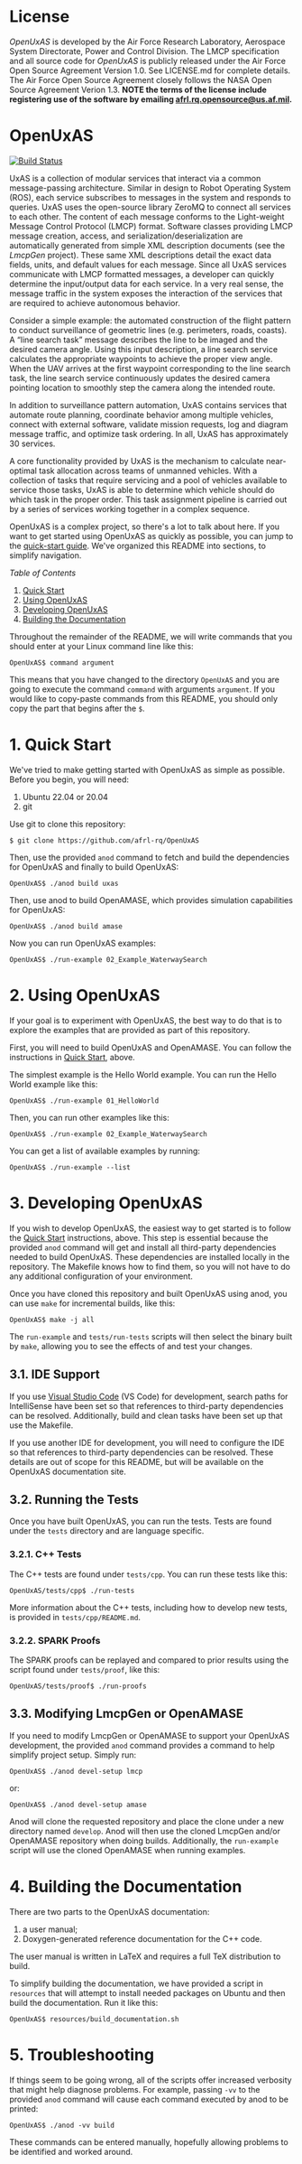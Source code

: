 # License

*OpenUxAS* is developed by the Air Force Research Laboratory, Aerospace System Directorate, Power and Control Division.
The LMCP specification and all source code for *OpenUxAS* is publicly released under the Air Force Open Source Agreement Version 1.0. See LICENSE.md for complete details.
The Air Force Open Source Agreement closely follows the NASA Open Source Agreement Verion 1.3.
**NOTE the terms of the license include registering use of the software by emailing <a href="mailto:afrl.rq.opensource@us.af.mil?subject=OpenUxAS Registration&body=Please register me for use of OpenUxAS. Name: ____________">afrl.rq.opensource@us.af.mil</a>.**

OpenUxAS
========

[![Build Status](https://github.com/afrl-rq/OpenUxAS/workflows/Build/badge.svg)](https://github.com/afrl-rq/OpenUxAS/actions)

UxAS is a collection of modular services that interact via a common message-passing architecture.
Similar in design to Robot Operating System (ROS), each service subscribes to messages in the system and responds to queries.
UxAS uses the open-source library ZeroMQ to connect all services to each other.
The content of each message conforms to the Light-weight Message Control Protocol (LMCP) format.
Software classes providing LMCP message creation, access, and serialization/deserialization are automatically generated from simple XML description documents (see the *LmcpGen* project).
These same XML descriptions detail the exact data fields, units, and default values for each message.
Since all UxAS services communicate with LMCP formatted messages, a developer can quickly determine the input/output data for each service. In a very real sense, the message traffic in the system exposes the interaction of the services that are required to achieve autonomous behavior.

Consider a simple example: the automated construction of the flight pattern to conduct surveillance of geometric lines (e.g. perimeters, roads, coasts).
A “line search task” message describes the line to be imaged and the desired camera angle.
Using this input description, a line search service calculates the appropriate waypoints to achieve the proper view angle.
When the UAV arrives at the first waypoint corresponding to the line search task, the line search service continuously updates the desired camera pointing location to smoothly step the camera along the intended route.

In addition to surveillance pattern automation, UxAS contains services that automate route planning, coordinate behavior among multiple vehicles, connect with external software, validate mission requests, log and diagram message traffic, and optimize task ordering.
In all, UxAS has approximately 30 services.

A core functionality provided by UxAS is the mechanism to calculate near-optimal task allocation across teams of unmanned vehicles.
With a collection of tasks that require servicing and a pool of vehicles available to service those tasks, UxAS is able to determine which vehicle should do which task in the proper order.
This task assignment pipeline is carried out by a series of services working together in a complex sequence.

OpenUxAS is a complex project, so there's a lot to talk about here.
If you want to get started using OpenUxAS as quickly as possible, you can jump to the [quick-start guide](#quick-start).
We've organized this README into sections, to simplify navigation.

*Table of Contents*

1. [Quick Start](#quick-start)
2. [Using OpenUxAS](#using)
3. [Developing OpenUxAS](#developing)
4. [Building the Documentation](#docs)

Throughout the remainder of the README, we will write commands that you should enter at your Linux command line like this:

    OpenUxAS$ command argument

This means that you have changed to the directory `OpenUxAS` and you are going to execute the command `command` with arguments `argument`.
If you would like to copy-paste commands from this README, you should only copy the part that begins after the `$`.

# 1. Quick Start<a name="quick-start" />

We've tried to make getting started with OpenUxAS as simple as possible.
Before you begin, you will need:

1. Ubuntu 22.04 or 20.04
2. git

Use git to clone this repository:

    $ git clone https://github.com/afrl-rq/OpenUxAS

Then, use the provided `anod` command to fetch and build the dependencies for OpenUxAS and finally to build OpenUxAS:

    OpenUxAS$ ./anod build uxas

Then, use anod to build OpenAMASE, which provides simulation capabilities for OpenUxAS:

    OpenUxAS$ ./anod build amase

Now you can run OpenUxAS examples:

    OpenUxAS$ ./run-example 02_Example_WaterwaySearch


# 2. Using OpenUxAS<a name="using" />

If your goal is to experiment with OpenUxAS, the best way to do that is to explore the examples that are provided as part of this repository.

First, you will need to build OpenUxAS and OpenAMASE.
You can follow the instructions in [Quick Start](#quick-start), above.

The simplest example is the Hello World example.
You can run the Hello World example like this:

    OpenUxAS$ ./run-example 01_HelloWorld

Then, you can run other examples like this:

    OpenUxAS$ ./run-example 02_Example_WaterwaySearch

You can get a list of available examples by running:

    OpenUxAS$ ./run-example --list


# 3. Developing OpenUxAS<a name="developing" />

If you wish to develop OpenUxAS, the easiest way to get started is to follow the [Quick Start](#quick-start) instructions, above.
This step is essential because the provided `anod` command will get and install all third-party dependencies needed to build OpenUxAS.
These dependencies are installed locally in the repository.
The Makefile knows how to find them, so you will not have to do any additional configuration of your environment.

Once you have cloned this repository and built OpenUxAS using anod, you can use `make` for incremental builds, like this:

    OpenUxAS$ make -j all

The `run-example` and `tests/run-tests` scripts will then select the binary built by `make`, allowing you to see the effects of and test your changes.

## 3.1. IDE Support

If you use [Visual Studio Code](https://code.visualstudio.com/) (VS Code) for development, search paths for IntelliSense have been set so that references to third-party dependencies can be resolved.
Additionally, build and clean tasks have been set up that use the Makefile.

If you use another IDE for development, you will need to configure the IDE so that references to third-party dependencies can be resolved.
These details are out of scope for this README, but will be available on the OpenUxAS documentation site.

## 3.2. Running the Tests

Once you have built OpenUxAS, you can run the tests.
Tests are found under the `tests` directory and are language specific.

### 3.2.1. C++ Tests

The C++ tests are found under `tests/cpp`.
You can run these tests like this:

    OpenUxAS/tests/cpp$ ./run-tests

More information about the C++ tests, including how to develop new tests, is provided in `tests/cpp/README.md`.

### 3.2.2. SPARK Proofs

The SPARK proofs can be replayed and compared to prior results using the script found under `tests/proof`, like this:

    OpenUxAS/tests/proof$ ./run-proofs

## 3.3. Modifying LmcpGen or OpenAMASE

If you need to modify LmcpGen or OpenAMASE to support your OpenUxAS development, the provided `anod` command provides a command to help simplify project setup.
Simply run:

    OpenUxAS$ ./anod devel-setup lmcp

or:

    OpenUxAS$ ./anod devel-setup amase

Anod will clone the requested repository and place the clone under a new directory named `develop`.
Anod will then use the cloned LmcpGen and/or OpenAMASE repository when doing builds.
Additionally, the `run-example` script will use the cloned OpenAMASE when running examples.


# 4. Building the Documentation<a name="docs" />

There are two parts to the OpenUxAS documentation:
1. a user manual;
2. Doxygen-generated reference documentation for the C++ code.

The user manual is written in LaTeX and requires a full TeX distribution to build.

To simplify building the documentation, we have provided a script in `resources` that will attempt to install needed packages on Ubuntu and then build the documentation.
Run it like this:

    OpenUxAS$ resources/build_documentation.sh


# 5. Troubleshooting<a name="troubleshooting[" />

If things seem to be going wrong, all of the scripts offer increased verbosity that might help diagnose problems.
For example, passing `-vv` to the provided `anod` command will cause each command executed by anod to be printed:

    OpenUxAS$ ./anod -vv build

These commands can be entered manually, hopefully allowing problems to be identified and worked around.
